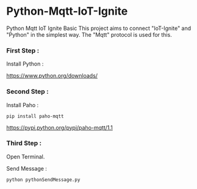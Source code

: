 # Python-Mqtt-IoT-Ignite
Python Mqtt IoT Ignite Basic
This project aims to connect "IoT-Ignite" and "Python" in the simplest way. The "Mqtt" protocol is used for this.

### First Step : 
Install Python :

https://www.python.org/downloads/


### Second Step :
Install Paho : 
```
pip install paho-mqtt 
```
https://pypi.python.org/pypi/paho-mqtt/1.1


### Third Step :
Open Terminal.

Send Message :
```
python pythonSendMessage.py
```
